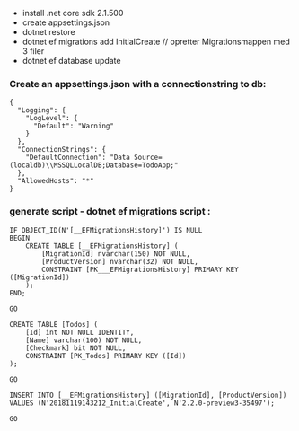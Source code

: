 - install .net core sdk 2.1.500
- create appsettings.json
- dotnet restore
- dotnet ef migrations add InitialCreate //  opretter Migrationsmappen med 3 filer
- dotnet ef database update

### Create an appsettings.json with a connectionstring to db:

```
{
  "Logging": {
    "LogLevel": {
      "Default": "Warning"
    }
  },
  "ConnectionStrings": {
    "DefaultConnection": "Data Source=(localdb)\\MSSQLLocalDB;Database=TodoApp;"
  },
  "AllowedHosts": "*"
}
```

### generate script - dotnet ef migrations script :

``` 
IF OBJECT_ID(N'[__EFMigrationsHistory]') IS NULL
BEGIN
    CREATE TABLE [__EFMigrationsHistory] (
        [MigrationId] nvarchar(150) NOT NULL,
        [ProductVersion] nvarchar(32) NOT NULL,
        CONSTRAINT [PK___EFMigrationsHistory] PRIMARY KEY ([MigrationId])
    );
END;

GO

CREATE TABLE [Todos] (
    [Id] int NOT NULL IDENTITY,
    [Name] varchar(100) NOT NULL,
    [Checkmark] bit NOT NULL,
    CONSTRAINT [PK_Todos] PRIMARY KEY ([Id])
);

GO

INSERT INTO [__EFMigrationsHistory] ([MigrationId], [ProductVersion])
VALUES (N'20181119143212_InitialCreate', N'2.2.0-preview3-35497');

GO
```
